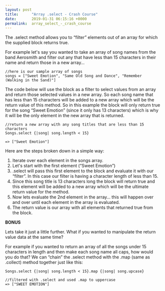 ```yaml
---
layout: post
title:      "Array .select - Crash Course"
date:       2019-01-31 06:15:16 +0000
permalink:  array_select_-_crash_course
---
```



The .select method allows you to “filter” elements out of an array for which the supplied block returns true. 

For example let's say you wanted to take an array of song names from the band Aerosmith and filter out any that have less than 15 characters in their name and return those in a new array… 

```
//here is our sample array of songs
songs = ["Sweet Emotion", "Same Old Song and Dance", "Remember (Walking in the Sand)"]
```

The code below will use the block as a filter to select values from an array and return those selected values in a new array. So each song name that has less than 15 characters will be added to a new array which will be the return value of this method. So in this example the block will only return true for the song “Sweet Emotion” (since it only has 13 characters) which is why it will be the only element in the new array that is returned. 

```
//return a new array with any song titles that are less than 15 characters
Songs.select {|song| song.length < 15}

=> ["Sweet Emotion"]
```


Here are the steps broken down in a simple way:

1. Iterate over each element in the songs array. 
2. Let's start with the first element (“Sweet Emotion”)
3. .select will pass this first element to the block and evaluate it with our “filter”. In this case our filter is having a character length of less than 15.
4. Since this song title is 13 characters long the block will return true and this element will be added to a new array which will be the ultimate return value for the method.
5. Now lets evaluate the 2nd element in the array… this will happen over and over until each element in the array is evaluated.
6. The return value is our array with all elements that returned true from the block.

**BONUS**

Lets take it just a little further. What if you wanted to manipulate the return value data at the same time? 

For example if you wanted to return an array of all the songs under 15 characters in length and then make each song name all caps, how would you do that? We can “chain” the .select method with the .map (same as .collect) method together just like this:

```
Songs.select {|song| song.length < 15}.map {|song| song.upcase}

//filtered with .select and used .map to uppercase
=> ["SWEET EMOTION"]

```




